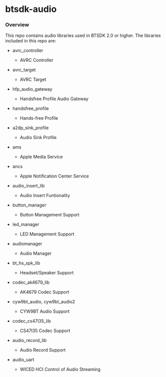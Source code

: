 # btsdk-audio

### Overview

This repo contains audio libraries used in BTSDK 2.0 or higher. The libraries included in this repo are:

* avrc_controller<br/>
    * AVRC Controller<br/>


* avrc_target<br/>
    * AVRC Target<br/>


* hfp\_audio\_gateway<br/>
    * Handsfree Profile Audio Gateway<br/>


* handsfree_profile<br/>
    * Hands-free Profile<br/>


* a2dp\_sink\_profile<br/>
    * Audio Sink Profile<br/>


* ams<br/>
    * Apple Media Service<br/>


* ancs<br/>
    * Apple Notification Center Service<br/>


* audio\_insert\_lib<br/>
    * Audio Insert Funtionality<br/>


* button_manager<br/>
    * Button Management Support<br/>


* led_manager<br/>
    * LED Management Support<br/>


* audiomanager<br/>
    * Audio Manager<br/>


* bt\_hs\_spk\_lib<br/>
    * Headset/Speaker Support<br/>


* codec\_ak4679\_lib<br/>
    * AK4679 Codec Support<br/>


* cyw9bt\_audio, cyw9bt\_audio2<br/>
    * CYW9BT Audio Support<br/>


* codec\_cs47l35\_lib<br/>
    * CS47l35 Codec Support<br/>


* audio\_record\_lib<br/>
    * Audio Record Support<br/>


* audio_uart<br/>
    * WICED HCI Control of Audio Streaming<br/>

